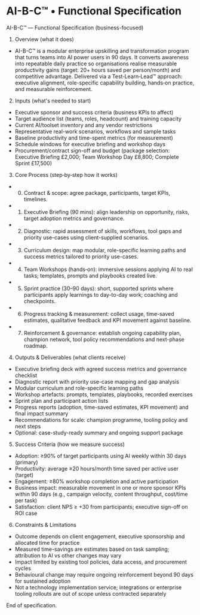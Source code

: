 # AI-B-C™ • Functional Specification

AI-B-C™ — Functional Specification (business-focused)

1) Overview (what it does)
- AI-B-C™ is a modular enterprise upskilling and transformation program that turns teams into AI power users in 90 days. It converts awareness into repeatable daily practice so organisations realise measurable productivity gains (target: 20+ hours saved per person/month) and competitive advantage. Delivered via a Test‑Learn‑Lead™ approach: executive alignment, role-specific capability building, hands‑on practice, and measurable reinforcement.

2) Inputs (what's needed to start)
- Executive sponsor and success criteria (business KPIs to affect)
- Target audience list (teams, roles, headcount) and training capacity
- Current AI/toolset inventory and any vendor restrictions
- Representative real-work scenarios, workflows and sample tasks
- Baseline productivity and time-spent metrics (for measurement)
- Schedule windows for executive briefing and workshop days
- Procurement/contract sign-off and budget (package selection: Executive Briefing £2,000; Team Workshop Day £8,800; Complete Sprint £17,500)

3) Core Process (step‑by‑step how it works)
- 0. Contract & scope: agree package, participants, target KPIs, timelines.
- 1. Executive Briefing (90 mins): align leadership on opportunity, risks, target adoption metrics and governance.
- 2. Diagnostic: rapid assessment of skills, workflows, tool gaps and priority use-cases using client-supplied scenarios.
- 3. Curriculum design: map modular, role-specific learning paths and success metrics tailored to priority use-cases.
- 4. Team Workshops (hands‑on): immersive sessions applying AI to real tasks; templates, prompts and playbooks created live.
- 5. Sprint practice (30–90 days): short, supported sprints where participants apply learnings to day-to-day work; coaching and checkpoints.
- 6. Progress tracking & measurement: collect usage, time-saved estimates, qualitative feedback and KPI movement against baseline.
- 7. Reinforcement & governance: establish ongoing capability plan, champion network, tool policy recommendations and next-phase roadmap.

4) Outputs & Deliverables (what clients receive)
- Executive briefing deck with agreed success metrics and governance checklist
- Diagnostic report with priority use-case mapping and gap analysis
- Modular curriculum and role-specific learning paths
- Workshop artefacts: prompts, templates, playbooks, recorded exercises
- Sprint plan and participant action lists
- Progress reports (adoption, time-saved estimates, KPI movement) and final impact summary
- Recommendations for scale: champion programme, tooling policy and next steps
- Optional: case-study-ready summary and ongoing support package

5) Success Criteria (how we measure success)
- Adoption: ≥90% of target participants using AI weekly within 30 days (primary)
- Productivity: average ≥20 hours/month time saved per active user (target)
- Engagement: ≥80% workshop completion and active participation
- Business impact: measurable movement in one or more sponsor KPIs within 90 days (e.g., campaign velocity, content throughput, cost/time per task)
- Satisfaction: client NPS ≥ +30 from participants; executive sign-off on ROI case

6) Constraints & Limitations
- Outcome depends on client engagement, executive sponsorship and allocated time for practice
- Measured time-savings are estimates based on task sampling; attribution to AI vs other changes may vary
- Impact limited by existing tool policies, data access, and procurement cycles
- Behavioural change may require ongoing reinforcement beyond 90 days for sustained adoption
- Not a technology implementation service; integrations or enterprise tooling rollouts are out of scope unless contracted separately

End of specification.
